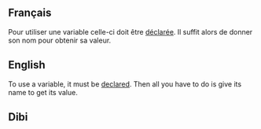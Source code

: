 ## Français
Pour utiliser une variable celle-ci doit être [déclarée](Déclaration_variables.md). Il suffit alors de donner son nom pour obtenir sa valeur.


## English
To use a variable, it must be [declared](Déclaration_variables.md). Then all you have to do is give its name to get its value.


## Dibi


